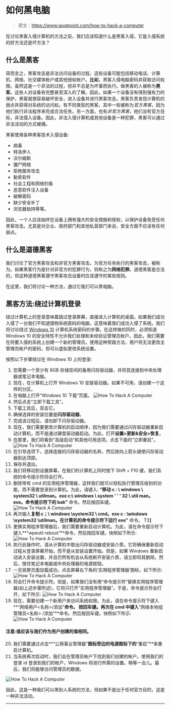 # 如何黑电脑

> 原文：<https://www.javatpoint.com/how-to-hack-a-computer>

在讨论黑客入侵计算机的方法之前，我们应该知道什么是黑客入侵，它是入侵系统的好方法还是坏方法？

## 什么是黑客

简而言之，黑客攻击是非法访问设备的过程，这些设备可能包括移动电话、计算机、网络、社交媒体帐户或其他授权帐户。**比如**，黑客入侵电脑密码并获取访问权限。虽然这是一个非法的过程，但并不总是为坏事而执行。做黑客的人被称为**黑客**。这些人对设备有完整甚至深入的了解。因此，如果一个设备没有得到强有力的保护，黑客就很容易破坏安全，进入设备并进行黑客攻击。黑客负责发现计算机的弱点并获得对系统的访问权。有不同类型的黑客，其中一些被称为*官方黑客*，因为他们执行非法程序来完成合法任务。另一方面，也有*非官方黑客*，他们没有官方目标，非法侵入设备。因此，非法入侵计算机或其他设备是一种犯罪，黑客可以通过非法活动的方式被捕。

黑客使用各种黑客技术入侵设备:

*   病毒
*   特洛伊人
*   沃尔姆斯
*   僵尸网络
*   拒绝服务攻击
*   勒索软件
*   社会工程和网络钓鱼
*   恶意软件注入设备
*   破解密码
*   缺少安全补丁
*   浏览器劫持等等。

因此，一个人应该始终在设备上拥有强大的安全措施和授权，以保护设备免受任何黑客攻击。尤其是对企业、政府部门和其他私营部门来说，安全方面不应该有任何弱点。

## 什么是道德黑客

我们讨论了官方黑客攻击和非官方黑客攻击。为官方任务执行的黑客攻击，被称为。如果黑客行为是针对非官方的犯罪行为，则称之为**网络犯罪**。道德黑客是合法的，但这种道德黑客遵守黑客攻击设备时应该遵守的某些规则。

在这里，我们将讨论一种方法，通过它我们可以黑电脑。

## 黑客方法:绕过计算机登录

绕过计算机上的登录意味着跳过登录屏幕，直接进入计算机的桌面。如果我们成功入侵了一台我们不知道猎物系统密码的电脑，这意味着我们成功入侵了系统。我们将讨论绕过 [Windows 10](https://www.javatpoint.com/what-is-windows) 计算机系统密码的步骤。在这样做的同时，必须知道 Windows 10 的安全特性不允许我们处理和未经验证管理员帐户。因此，我们需要在将要入侵的系统上创建一个新的管理员。使用这种旁路方法，用户将无法更改主管理员帐户的密码，但可以虚拟更改系统设置。

按照以下步骤绕过在 Windows 10 上的登录:

1.  您需要一个至少有 8GB 存储空间的备用闪存驱动器，并将其连接到中央处理器或笔记本电脑。
2.  现在，在计算机上打开 Windows 10 安装驱动器。如果不可用，请创建一个这样的分区。
3.  在电脑上打开“Windows 10 下载”页面。
    ![How To Hack A Computer](img/139fd79ffe789f64b15c073673ecc76d.png)
4.  然后点击“立即下载工具”。
5.  下载工具后，双击它。
6.  确保选择的安装位置是**闪存驱动器**。
7.  完成该过程后，请勿卸下闪存驱动器。
8.  现在，我们需要更改计算机的启动顺序，因为我们需要通过闪存驱动器重新启动计算机，而不是通过硬盘驱动器启动。为此，打开**设置>更新&安全>恢复**。
9.  在那里，我们将看到“高级启动”和其他可用选项。点击下面的“立即重启”。
    ![How To Hack A Computer](img/e2cfac3ef7a6e13129f005c3dec01073.png)
10.  在引导选项下，选择连接的闪存驱动器的名称，然后按向上箭头键使闪存驱动器到达顶部。
11.  保存并退出。
12.  我们将移动到设置屏幕，在我们的计算机上同时按下 Shift + F10 键，我们系统的命令提示符将会打开。
13.  删除带有 cmd 的实用程序管理器，这样我们就可以轻松执行管理员级别的功能，而不需要登录到计算机。为此，请键入:
    **“移动 c : \ windows \ system32 \ utilman。exe c:\ windows \ system ' ' ' 32 \ util man。exe。命令提示符下的 bak"** 命令。然后按回车键。
    ![How To Hack A Computer](img/702bfe017102d0cd73444a2ae8fab89a.png)
14.  再次输入**复制 c；\ windows \system32 \ cmd。exe c : \windows \system32 \utilman。在计算机的命令提示符下运行 exe"** 命令。
    T3】
15.  更换实用程序管理器后，我们需要重新启动计算机。为此，请在命令提示符下键入**“wpeutil reboot”**命令，然后按回车键。快照如下所示:
    ![How To Hack A Computer](img/45e0ede663e4183eb179316be9d3b790.png)
16.  执行此操作时，请从计算机中取出闪存驱动器或安装介质。它将确保重新启动过程从登录屏幕开始，而不是从安装设置开始。但是，如果 Windows 重新启动进入安装设置，并且仍然有机会从系统断开安装介质，请立即将其删除。然后，按住笔记本电脑或中央处理器的电源按钮。
17.  一旦锁屏页面加载成功，点击屏幕右下角的‘实用程序管理器’图标，如下所示:
    ![How To Hack A Computer](img/a56623f7e0c850a01a5f95f3d3b207ca.png)
18.  将会打开命令提示符。但是，如果我们没有用“命令提示符”替换实用程序管理器(如上述步骤所述)，它将只打开“实用程序管理器”。于是，命令提示符会打开，如下所示:
    ![How To Hack A Computer](img/7b27b8e780b0e6e53b5fc4d20276f128.png)
19.  现在，需要创建一个新用户来访问系统权限。为此，请在命令提示符下键入**“网络用户<名称>/添加”**命令。
    按回车键。再次在 cmd 中键入**“网络本地组管理员<名称> /添加”**命令。然后按回车键。快照如下所示:
    ![How To Hack A Computer](img/0c3267f584510f4575ebc9f41bb6344d.png)

#### 注意:<name>值应该与我们作为用户创建的值相同。</name>

20.  我们需要通过点击**“公用事业管理器”**图标旁边的电源图标下的**“重启”**来重启计算机。
21.  当系统再次启动时，我们会在管理员帐户下找到我们创建的帐户。使用我们的登录 id 登录到我们的帐户，Windows 将进行所需的设置。稍等一会儿。最后，我们将能够访问管理员的数据。

![How To Hack A Computer](img/8712e8335ad2403e42672f8f20cdf2d6.png)

因此，这是一种我们可以黑别人系统的方法，但如果不是出于任何官方目的，这是一种非法活动。

* * *